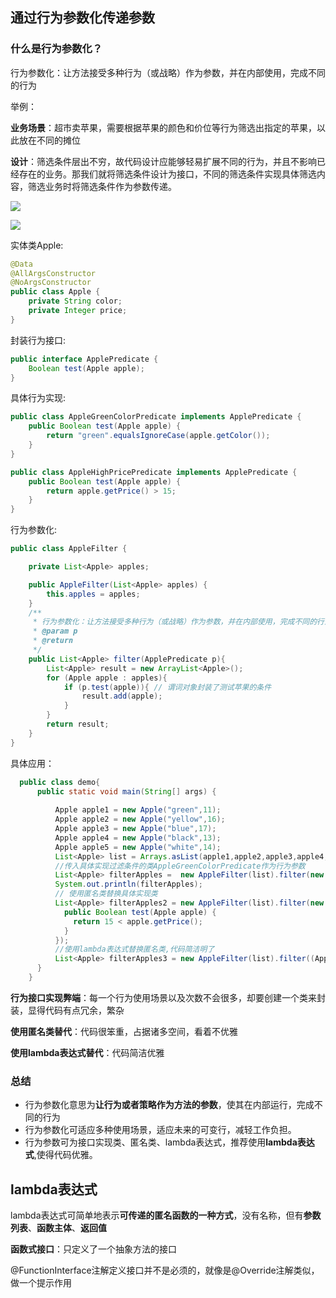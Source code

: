 ## 通过行为参数化传递参数

### 什么是行为参数化？

行为参数化：让方法接受多种行为（或战略）作为参数，并在内部使用，完成不同的行为

举例：

**业务场景**：超市卖苹果，需要根据苹果的颜色和价位等行为筛选出指定的苹果，以此放在不同的摊位

**设计**：筛选条件层出不穷，故代码设计应能够轻易扩展不同的行为，并且不影响已经存在的业务。那我们就将筛选条件设计为接口，不同的筛选条件实现具体筛选内容，筛选业务时将筛选条件作为参数传递。

![](https://ftp.bmp.ovh/imgs/2020/12/b2e288753b058f4d.png)

![](https://ftp.bmp.ovh/imgs/2020/12/9ecc0350752e7e04.png)

实体类Apple:

```java
@Data
@AllArgsConstructor
@NoArgsConstructor
public class Apple {
    private String color;
    private Integer price;
}
```

封装行为接口:

```java
public interface ApplePredicate {
    Boolean test(Apple apple);
}
```

具体行为实现:

```java
public class AppleGreenColorPredicate implements ApplePredicate {
    public Boolean test(Apple apple) {
        return "green".equalsIgnoreCase(apple.getColor());
    }
}
```

```java
public class AppleHighPricePredicate implements ApplePredicate {
    public Boolean test(Apple apple) {
        return apple.getPrice() > 15;
    }
}
```

行为参数化:

```java
public class AppleFilter {

    private List<Apple> apples;

    public AppleFilter(List<Apple> apples) {
        this.apples = apples;
    }
    /**
     * 行为参数化：让方法接受多种行为（或战略）作为参数，并在内部使用，完成不同的行为
     * @param p
     * @return
     */
    public List<Apple> filter(ApplePredicate p){
        List<Apple> result = new ArrayList<Apple>();
        for (Apple apple : apples){
            if (p.test(apple)){ // 谓词对象封装了测试苹果的条件
                result.add(apple);
            }
        }
        return result;
    }
}
```

具体应用：

```java
  public class demo{
      public static void main(String[] args) {
    
          Apple apple1 = new Apple("green",11);
          Apple apple2 = new Apple("yellow",16);
          Apple apple3 = new Apple("blue",17);
          Apple apple4 = new Apple("black",13);
          Apple apple5 = new Apple("white",14);
          List<Apple> list = Arrays.asList(apple1,apple2,apple3,apple4,apple5);
          //传入具体实现过滤条件的类AppleGreenColorPredicate作为行为参数
          List<Apple> filterApples =  new AppleFilter(list).filter(new 		   AppleGreenColorPredicate());
          System.out.println(filterApples);
          // 使用匿名类替换具体实现类
          List<Apple> filterApples2 = new AppleFilter(list).filter(new ApplePredicate() {
            public Boolean test(Apple apple) {
              return 15 < apple.getPrice();
            }
          });
          //使用lambda表达式替换匿名类,代码简洁明了
          List<Apple> filterApples3 = new AppleFilter(list).filter((Apple apple)->"red".equalsIgnoreCase(apple.getColor()));
      }
    }
```



**行为接口实现弊端**：每一个行为使用场景以及次数不会很多，却要创建一个类来封装，显得代码有点冗余，繁杂

**使用匿名类替代**：代码很笨重，占据诸多空间，看着不优雅

**使用lambda表达式替代**：代码简洁优雅

### 总结

- 行为参数化意思为**让行为或者策略作为方法的参数**，使其在内部运行，完成不同的行为
- 行为参数化可适应多种使用场景，适应未来的可变行，减轻工作负担。
- 行为参数可为接口实现类、匿名类、lambda表达式，推荐使用**lambda表达式**,使得代码优雅。



## lambda表达式

lambda表达式可简单地表示**可传递的匿名函数的一种方式**，没有名称，但有**参数列表**、**函数主体**、**返回值**

**函数式接口**：只定义了一个抽象方法的接口

@FunctionInterface注解定义接口并不是必须的，就像是@Override注解类似，做一个提示作用



